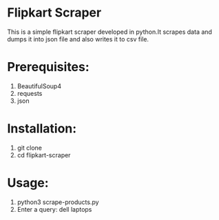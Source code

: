 Flipkart Scraper
===============
This is a simple flipkart scraper developed in python.It scrapes data and dumps it into json file and also writes it to csv file.

Prerequisites:
==============
1) BeautifulSoup4 
2) requests
3) json

Installation:
============
1) git clone 
2) cd flipkart-scraper

Usage:
=====
1) python3 scrape-products.py
2) Enter a query: dell laptops